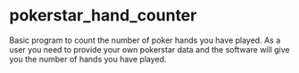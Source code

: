 # pokerstar_hand_counter
Basic program to count the number of poker hands you have played. As a user you need to provide your own pokerstar data and the software will give you the number of hands you have played.
